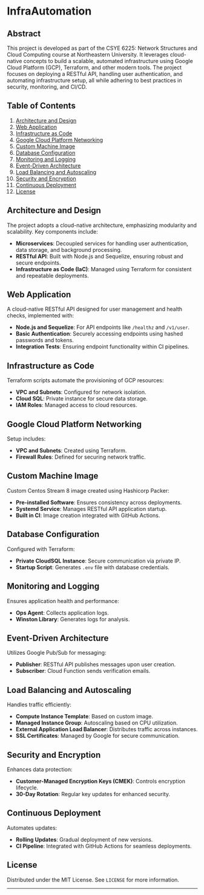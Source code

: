 # InfraAutomation

## Abstract
This project is developed as part of the CSYE 6225: Network Structures and Cloud Computing course at Northeastern University. It leverages cloud-native concepts to build a scalable, automated infrastructure using Google Cloud Platform (GCP), Terraform, and other modern tools. The project focuses on deploying a RESTful API, handling user authentication, and automating infrastructure setup, all while adhering to best practices in security, monitoring, and CI/CD.

## Table of Contents
1. [Architecture and Design](#architecture-and-design)
2. [Web Application](#web-application)
3. [Infrastructure as Code](#infrastructure-as-code)
4. [Google Cloud Platform Networking](#google-cloud-platform-networking)
5. [Custom Machine Image](#custom-machine-image)
6. [Database Configuration](#database-configuration)
7. [Monitoring and Logging](#monitoring-and-logging)
8. [Event-Driven Architecture](#event-driven-architecture)
9. [Load Balancing and Autoscaling](#load-balancing-and-autoscaling)
10. [Security and Encryption](#security-and-encryption)
11. [Continuous Deployment](#continuous-deployment)
12. [License](#license)

## Architecture and Design
The project adopts a cloud-native architecture, emphasizing modularity and scalability. Key components include:
- **Microservices**: Decoupled services for handling user authentication, data storage, and background processing.
- **RESTful API**: Built with Node.js and Sequelize, ensuring robust and secure endpoints.
- **Infrastructure as Code (IaC)**: Managed using Terraform for consistent and repeatable deployments.

## Web Application
A cloud-native RESTful API designed for user management and health checks, implemented with:
- **Node.js and Sequelize**: For API endpoints like `/healthz` and `/v1/user`.
- **Basic Authentication**: Securely accessing endpoints using hashed passwords and tokens.
- **Integration Tests**: Ensuring endpoint functionality within CI pipelines.

## Infrastructure as Code
Terraform scripts automate the provisioning of GCP resources:
- **VPC and Subnets**: Configured for network isolation.
- **Cloud SQL**: Private instance for secure data storage.
- **IAM Roles**: Managed access to cloud resources.

## Google Cloud Platform Networking
Setup includes:
- **VPC and Subnets**: Created using Terraform.
- **Firewall Rules**: Defined for securing network traffic.

## Custom Machine Image
Custom Centos Stream 8 image created using Hashicorp Packer:
- **Pre-installed Software**: Ensures consistency across deployments.
- **Systemd Service**: Manages RESTful API application startup.
- **Built in CI**: Image creation integrated with GitHub Actions.

## Database Configuration
Configured with Terraform:
- **Private CloudSQL Instance**: Secure communication via private IP.
- **Startup Script**: Generates `.env` file with database credentials.

## Monitoring and Logging
Ensures application health and performance:
- **Ops Agent**: Collects application logs.
- **Winston Library**: Generates logs for analysis.

## Event-Driven Architecture
Utilizes Google Pub/Sub for messaging:
- **Publisher**: RESTful API publishes messages upon user creation.
- **Subscriber**: Cloud Function sends verification emails.

## Load Balancing and Autoscaling
Handles traffic efficiently:
- **Compute Instance Template**: Based on custom image.
- **Managed Instance Group**: Autoscaling based on CPU utilization.
- **External Application Load Balancer**: Distributes traffic across instances.
- **SSL Certificates**: Managed by Google for secure communication.

## Security and Encryption
Enhances data protection:
- **Customer-Managed Encryption Keys (CMEK)**: Controls encryption lifecycle.
- **30-Day Rotation**: Regular key updates for enhanced security.

## Continuous Deployment
Automates updates:
- **Rolling Updates**: Gradual deployment of new versions.
- **CI Pipeline**: Integrated with GitHub Actions for seamless deployments.

## License
Distributed under the MIT License. See `LICENSE` for more information.

---
